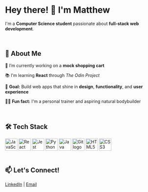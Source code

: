 <h1 align="left">Hey there! 👋 I'm Matthew</h1>

<p align="left">
  I'm a <strong>Computer Science student</strong> passionate about <strong>full-stack web development</strong>.
</p>

<br>

<h2 align="left">🧠 About Me</h2>

<p align="left">🔭 I’m currently working on a <strong>mock shopping cart</strong></p>

<p align="left">📚 I'm learning <strong>React</strong> through <em>The Odin Project</em></p>

<p align="left">🎯 <strong>Goal:</strong> Build web apps that shine in <strong>design</strong>, <strong>functionality</strong>, and <strong>user experience</strong></p>

<p align="left">🏋️‍♂️ <strong>Fun fact:</strong> I'm a personal trainer and aspiring natural bodybuilder</p>

<br>

<h2 align="left">🛠️ Tech Stack</h2>

<div align="left">
  <img src="https://cdn.jsdelivr.net/gh/devicons/devicon/icons/javascript/javascript-original.svg" height="40" width="40" alt="JavaScript logo" />
  <img src="https://cdn.jsdelivr.net/gh/devicons/devicon/icons/react/react-original.svg" height="40" width="40" alt="React logo" />
  <img src="https://cdn.jsdelivr.net/gh/devicons/devicon/icons/jest/jest-plain.svg" height="40" width="40" alt="Jest logo" />
  <img src="https://cdn.jsdelivr.net/gh/devicons/devicon/icons/python/python-original.svg" height="40" width="40" alt="Python logo" />
  <img src="https://cdn.jsdelivr.net/gh/devicons/devicon/icons/java/java-original.svg" height="40" width="40" alt="Java logo" />
  <img src="https://cdn.jsdelivr.net/gh/devicons/devicon/icons/git/git-original.svg" height="40" width="40" alt="Git logo" />
  <img src="https://cdn.jsdelivr.net/gh/devicons/devicon/icons/html5/html5-original.svg" height="40" width="40" alt="HTML5 logo" />
  <img src="https://cdn.jsdelivr.net/gh/devicons/devicon/icons/css3/css3-original.svg" height="40" width="40" alt="CSS3 logo" />
</div>
<br>

<h2 align="left">📫 Let's Connect!</h2>

<p align="left">
  <a href="https://www.linkedin.com/in/YOUR-LINK" target="_blank">LinkedIn</a> |
  <a href="mailto:your@email.com">Email</a>
</p>
